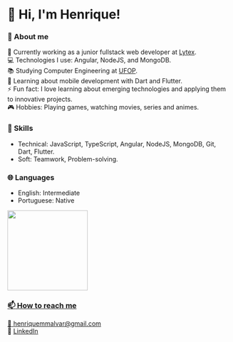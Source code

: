 # :wave: Hi, I'm Henrique!

### :boy: About me
:wrench: Currently working as a junior fullstack web developer at [Lytex](https://lytex.com.br/?gclid=CjwKCAjw3POhBhBQEiwAqTCuBqxqDKxdWs898hafPGInpUYQt0G-PmLH3TOAZa67H-b0VrOFj7Y_YBoCc_EQAvD_BwE).  
:computer: Technologies I use: Angular, NodeJS, and MongoDB.  
:books: Studying Computer Engineering at [UFOP](https://ufop.br).  
:seedling: Learning about mobile development with Dart and Flutter.  
:zap: Fun fact: I love learning about emerging technologies and applying them to innovative projects.  
:video_game: Hobbies: Playing games, watching movies, series and animes.  

### :hammer: Skills
- Technical: JavaScript, TypeScript, Angular, NodeJS, MongoDB, Git, Dart, Flutter.
- Soft: Teamwork, Problem-solving.

<!-- ### :trophy: Projects
- [Project 1](https://github.com/username/project1): A brief description of Project 1. -->

### :globe_with_meridians: Languages
- English: Intermediate
- Portuguese: Native


<!-- ### :bar_chart: GitHub Stats -->
<!-- ![Henrique's GitHub stats](https://github-readme-stats.vercel.app/api?username=henriquemalvar&show_icons=true&theme=radical&count_private=true&hide=issues,contribs) -->
<div>
<a href="https://github.com/henriquemalvar">
<img height="180em" src="https://github-readme-stats.vercel.app/api?username=henriquemalvar&show_icons=true&theme=dracula&include_all_commits=true&count_private=true"/>
</div>

### :mailbox: How to reach me
:email: [henriquemmalvar@gmail.com](mailto:henriquemmalvar@gmail.com)  
:link: [LinkedIn](https://www.linkedin.com/in/henriquemalvar/)  

